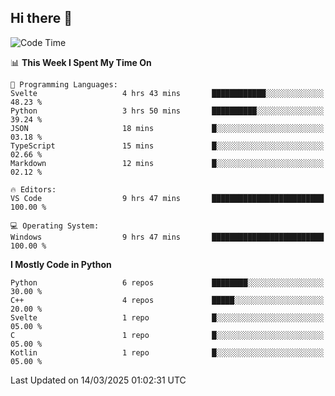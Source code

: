 ## Hi there 👋

<!--START_SECTION:waka-->
![Code Time](http://img.shields.io/badge/Code%20Time-67%20hrs%2058%20mins-blue)

📊 **This Week I Spent My Time On** 

```text
💬 Programming Languages: 
Svelte                   4 hrs 43 mins       ████████████░░░░░░░░░░░░░   48.23 % 
Python                   3 hrs 50 mins       ██████████░░░░░░░░░░░░░░░   39.24 % 
JSON                     18 mins             █░░░░░░░░░░░░░░░░░░░░░░░░   03.18 % 
TypeScript               15 mins             █░░░░░░░░░░░░░░░░░░░░░░░░   02.66 % 
Markdown                 12 mins             █░░░░░░░░░░░░░░░░░░░░░░░░   02.12 % 

🔥 Editors: 
VS Code                  9 hrs 47 mins       █████████████████████████   100.00 % 

💻 Operating System: 
Windows                  9 hrs 47 mins       █████████████████████████   100.00 % 
```

**I Mostly Code in Python** 

```text
Python                   6 repos             ████████░░░░░░░░░░░░░░░░░   30.00 % 
C++                      4 repos             █████░░░░░░░░░░░░░░░░░░░░   20.00 % 
Svelte                   1 repo              █░░░░░░░░░░░░░░░░░░░░░░░░   05.00 % 
C                        1 repo              █░░░░░░░░░░░░░░░░░░░░░░░░   05.00 % 
Kotlin                   1 repo              █░░░░░░░░░░░░░░░░░░░░░░░░   05.00 % 
```




 Last Updated on 14/03/2025 01:02:31 UTC
<!--END_SECTION:waka-->
